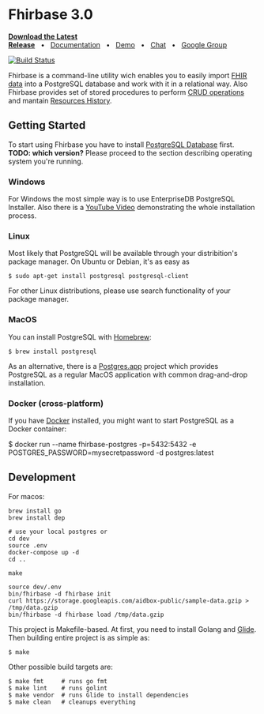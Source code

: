# Fhirbase 3.0

**[Download the Latest Release](https://github.com/fhirbase/fhirbase/releases/tag/nightly-build)**&nbsp;&nbsp;&nbsp;•&nbsp;&nbsp;&nbsp;[Documentation](https://fhirbase.gitbook.io/project/)&nbsp;&nbsp;&nbsp;•&nbsp;&nbsp;&nbsp;[Demo](http://fhirbase.github.io/)&nbsp;&nbsp;&nbsp;•&nbsp;&nbsp;&nbsp;[Chat](https://chat.fhir.org/#narrow/stream/16-fhirbase)&nbsp;&nbsp;&nbsp;•&nbsp;&nbsp;&nbsp;[Google Group](https://groups.google.com/forum/#!forum/fhirbase)

[![Build Status](https://travis-ci.org/fhirbase/fhirbase.svg?branch=master)](https://travis-ci.org/fhirbase/fhirbase)

Fhirbase is a command-line utility wich enables you to easily import
[FHIR data](https://www.hl7.org/fhir/) into a PostgreSQL database and
work with it in a relational way. Also Fhirbase provides set of stored
procedures to perform [CRUD
operations](https://en.wikipedia.org/wiki/Create,_read,_update_and_delete)
and mantain [Resources
History](https://www.hl7.org/fhir/http.html#history).

## Getting Started

To start using Fhirbase you have to install [PostgreSQL
Database](https://www.postgresql.org/) first. **TODO: which version?**
Please proceed to the section describing operating system you're
running.

### Windows

For Windows the most simple way is to use EnterpriseDB PostgreSQL
Installer. Also there is a [YouTube
Video](https://www.youtube.com/watch?v=e1MwsT5FJRQ) demonstrating the
whole installation process.

### Linux

Most likely that PostgreSQL will be available through your
distribition's package manager. On Ubuntu or Debian, it's as easy as

    $ sudo apt-get install postgresql postgresql-client

For other Linux distributions, please use search functionality of your
package manager.

### MacOS

You can install PostgreSQL with [Homebrew](https://brew.sh/):

    $ brew install postgresql

As an alternative, there is a [Postgres.app](https://postgresapp.com/)
project which provides PostgreSQL as a regular MacOS application with
common drag-and-drop installation.

### Docker (cross-platform)

If you have [Docker](https://www.docker.com/) installed, you might
want to start PostgreSQL as a Docker container:

   $ docker run --name fhirbase-postgres -p=5432:5432 -e POSTGRES_PASSWORD=mysecretpassword -d postgres:latest

## Development

For macos:

```
brew install go
brew install dep

# use your local postgres or
cd dev
source .env
docker-compose up -d
cd ..

make

source dev/.env
bin/fhirbase -d fhirbase init
curl https://storage.googleapis.com/aidbox-public/sample-data.gzip > /tmp/data.gzip
bin/fhirbase -d fhirbase load /tmp/data.gzip

```

This project is Makefile-based. At first, you need to install Golang
and [Glide](https://github.com/Masterminds/glide). Then building entire project is as simple as:

    $ make

Other possible build targets are:

    $ make fmt     # runs go fmt
    $ make lint    # runs golint
    $ make vendor  # runs Glide to install dependencies
    $ make clean   # cleanups everything
